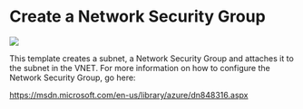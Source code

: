 # Create a Network Security Group

<a href="https://portal.azure.com/#create/Microsoft.Template/uri/https%3A%2F%2Fraw.githubusercontent.com%2FAzure%2Fazure-quickstart-templates%2Fmaster%2F101-create-security-group%2Fazuredeploy.json" target="_blank">
    <img src="http://azuredeploy.net/deploybutton.png"/>
</a>

This template creates a subnet, a Network Security Group and attaches it to the subnet in the VNET. For more information on how to configure the Network Security Group, go here:

https://msdn.microsoft.com/en-us/library/azure/dn848316.aspx

